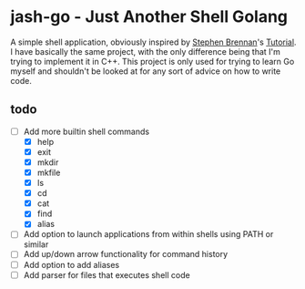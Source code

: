 # jash-go - Just Another Shell Golang
A simple shell application, obviously inspired by
[Stephen Brennan](https://brennan.io/)'s
[Tutorial](https://brennan.io/2015/01/16/write-a-shell-in-c/).  
I have basically the same project, with the only difference being
that I'm trying to implement it in C++. This project is only
used for trying to learn Go myself and shouldn't be looked
at for any sort of advice on how to write code.

## todo
 - [ ] Add more builtin shell commands
    - [X] help
    - [X] exit
    - [X] mkdir
    - [X] mkfile
    - [X] ls
    - [X] cd
    - [X] cat
    - [X] find
    - [X] alias
 - [ ] Add option to launch applications from within shells using PATH or similar
 - [ ] Add up/down arrow functionality for command history
 - [ ] Add option to add aliases
 - [ ] Add parser for files that executes shell code
